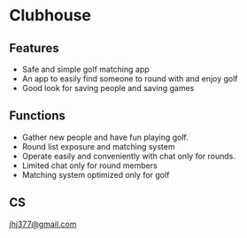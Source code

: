 # Clubhouse
## Features
- Safe and simple golf matching app
- An app to easily find someone to round with and enjoy golf
- Good look for saving people and saving games

## Functions
- Gather new people and have fun playing golf.
- Round list exposure and matching system
- Operate easily and conveniently with chat only for rounds.
- Limited chat only for round members
- Matching system optimized only for golf

## CS
jhj377@gmail.com
